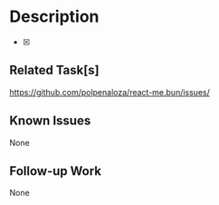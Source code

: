 # Description
<!--- Why is this change required? What problem does it solve? -->
<!--- Describe your changes in detail -->
- [x]

## Related Task[s]
<!--- If it fixes an open issue, please link to the issue here. -->
<!--- Remove this section if there are no tickets. -->
<https://github.com/polpenaloza/react-me.bun/issues/>

## Known Issues
<!--- Describe if there is something that will be addressed in a later commit, -->
<!--- or if this is a known issue that will be shipped anyhow. -->
None

## Follow-up Work
<!--- Missing unit test? Still, need to fix something? -->
None
